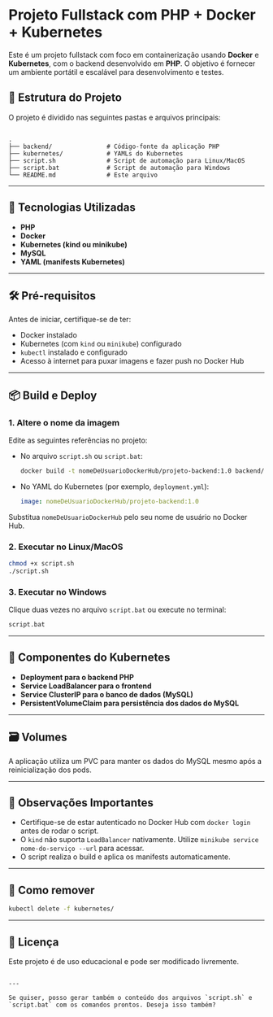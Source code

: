 

# Projeto Fullstack com PHP + Docker + Kubernetes

Este é um projeto fullstack com foco em containerização usando **Docker** e **Kubernetes**, com o backend desenvolvido em **PHP**. O objetivo é fornecer um ambiente portátil e escalável para desenvolvimento e testes.

## 🧱 Estrutura do Projeto

O projeto é dividido nas seguintes pastas e arquivos principais:

```

.
├── backend/               # Código-fonte da aplicação PHP
├── kubernetes/            # YAMLs do Kubernetes
├── script.sh              # Script de automação para Linux/MacOS
├── script.bat             # Script de automação para Windows
└── README.md              # Este arquivo

````

---

## 🚀 Tecnologias Utilizadas

- **PHP**
- **Docker**
- **Kubernetes (kind ou minikube)**
- **MySQL**
- **YAML (manifests Kubernetes)**

---

## 🛠️ Pré-requisitos

Antes de iniciar, certifique-se de ter:

- Docker instalado
- Kubernetes (com `kind` ou `minikube`) configurado
- `kubectl` instalado e configurado
- Acesso à internet para puxar imagens e fazer push no Docker Hub

---

## 📦 Build e Deploy

### 1. Altere o nome da imagem

Edite as seguintes referências no projeto:

- No arquivo `script.sh` ou `script.bat`:
  ```bash
  docker build -t nomeDeUsuarioDockerHub/projeto-backend:1.0 backend/


* No YAML do Kubernetes (por exemplo, `deployment.yml`):

  ```yaml
  image: nomeDeUsuarioDockerHub/projeto-backend:1.0
  ```

Substitua `nomeDeUsuarioDockerHub` pelo seu nome de usuário no Docker Hub.

### 2. Executar no Linux/MacOS

```bash
chmod +x script.sh
./script.sh
```

### 3. Executar no Windows

Clique duas vezes no arquivo `script.bat` ou execute no terminal:

```cmd
script.bat
```

---

## 🧪 Componentes do Kubernetes

* **Deployment para o backend PHP**
* **Service LoadBalancer para o frontend**
* **Service ClusterIP para o banco de dados (MySQL)**
* **PersistentVolumeClaim para persistência dos dados do MySQL**

---

## 🗃️ Volumes

A aplicação utiliza um PVC para manter os dados do MySQL mesmo após a reinicialização dos pods.

---

## 📌 Observações Importantes

* Certifique-se de estar autenticado no Docker Hub com `docker login` antes de rodar o script.
* O `kind` não suporta `LoadBalancer` nativamente. Utilize `minikube service nome-do-serviço --url` para acessar.
* O script realiza o build e aplica os manifests automaticamente.

---

## 🧹 Como remover

```bash
kubectl delete -f kubernetes/
```

---

## 📄 Licença

Este projeto é de uso educacional e pode ser modificado livremente.

```

---

Se quiser, posso gerar também o conteúdo dos arquivos `script.sh` e `script.bat` com os comandos prontos. Deseja isso também?
```
